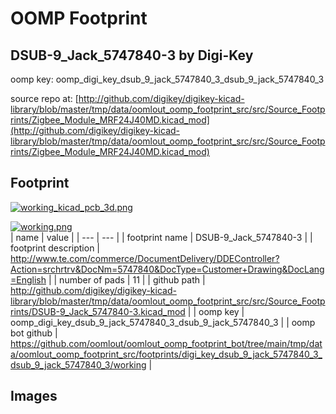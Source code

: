 # OOMP Footprint  
## DSUB-9_Jack_5747840-3  by Digi-Key  
  
oomp key: oomp_digi_key_dsub_9_jack_5747840_3_dsub_9_jack_5747840_3  
  
source repo at: [http://github.com/digikey/digikey-kicad-library/blob/master/tmp/data/oomlout_oomp_footprint_src/src/Source_Footprints/Zigbee_Module_MRF24J40MD.kicad_mod](http://github.com/digikey/digikey-kicad-library/blob/master/tmp/data/oomlout_oomp_footprint_src/src/Source_Footprints/Zigbee_Module_MRF24J40MD.kicad_mod)  
## Footprint  
  
[![working_kicad_pcb_3d.png](working_kicad_pcb_3d_600.png)](working_kicad_pcb_3d.png)  
  
[![working.png](working_600.png)](working.png)  
| name | value | 
| --- | --- | 
| footprint name | DSUB-9_Jack_5747840-3 | 
| footprint description | http://www.te.com/commerce/DocumentDelivery/DDEController?Action=srchrtrv&DocNm=5747840&DocType=Customer+Drawing&DocLang=English | 
| number of pads | 11 | 
| github path | http://github.com/digikey/digikey-kicad-library/blob/master/tmp/data/oomlout_oomp_footprint_src/src/Source_Footprints/DSUB-9_Jack_5747840-3.kicad_mod | 
| oomp key | oomp_digi_key_dsub_9_jack_5747840_3_dsub_9_jack_5747840_3 | 
| oomp bot github | https://github.com/oomlout/oomlout_oomp_footprint_bot/tree/main/tmp/data/oomlout_oomp_footprint_src/footprints/digi_key_dsub_9_jack_5747840_3_dsub_9_jack_5747840_3/working | 
## Images  
